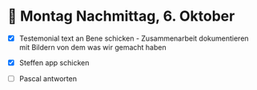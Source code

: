 # 📅 Montag Nachmittag, 6. Oktober

- [x] Testemonial text an Bene schicken - Zusammenarbeit dokumentieren mit Bildern von dem was wir gemacht haben
- [x] Steffen app schicken
- [ ] Pascal antworten


